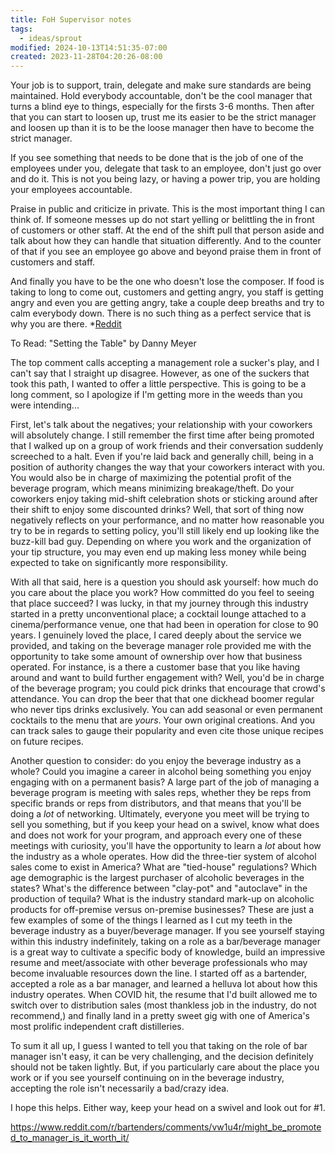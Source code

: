 ```yaml
---
title: FoH Supervisor notes
tags:
  - ideas/sprout
modified: 2024-10-13T14:51:35-07:00
created: 2023-11-28T04:20:26-08:00
---
```


Your job is to support, train, delegate and make sure standards are being maintained. Hold everybody accountable, don't be the cool manager that turns a blind eye to things, especially for the firsts 3-6 months. Then after that you can start to loosen up, trust me its easier to be the strict manager and loosen up than it is to be the loose manager then have to become the strict manager.

If you see something that needs to be done that is the job of one of the employees under you, delegate that task to an employee, don't just go over and do it. This is not you being lazy, or having a power trip, you are holding your employees accountable.

Praise in public and criticize in private. This is the most important thing I can think of. If someone messes up do not start yelling or belittling the in front of customers or other staff. At the end of the shift pull that person aside and talk about how they can handle that situation differently. And to the counter of that if you see an employee go above and beyond praise them in front of customers and staff.

And finally you have to be the one who doesn't lose the composer. If food is taking to long to come out, customers and getting angry, you staff is getting angry and even you are getting angry, take a couple deep breaths and try to calm everybody down. There is no such thing as a perfect service that is why you are there. *[Reddit](https://www.reddit.com/r/Serverlife/comments/147dgg0/front_of_house_manager/)

To Read:
"Setting the Table" by Danny Meyer


The top comment calls accepting a management role a sucker's play, and I can't say that I straight up disagree. However, as one of the suckers that took this path, I wanted to offer a little perspective. This is going to be a long comment, so I apologize if I'm getting more in the weeds than you were intending...

First, let's talk about the negatives; your relationship with your coworkers will absolutely change. I still remember the first time after being promoted that I walked up on a group of work friends and their conversation suddenly screeched to a halt. Even if you're laid back and generally chill, being in a position of authority changes the way that your coworkers interact with you. You would also be in charge of maximizing the potential profit of the beverage program, which means minimizing breakage/theft. Do your coworkers enjoy taking mid-shift celebration shots or sticking around after their shift to enjoy some discounted drinks? Well, that sort of thing now negatively reflects on your performance, and no matter how reasonable you try to be in regards to setting policy, you'll still likely end up looking like the buzz-kill bad guy. Depending on where you work and the organization of your tip structure, you may even end up making less money while being expected to take on significantly more responsibility.

With all that said, here is a question you should ask yourself: how much do you care about the place you work? How committed do you feel to seeing that place succeed? I was lucky, in that my journey through this industry started in a pretty unconventional place; a cocktail lounge attached to a cinema/performance venue, one that had been in operation for close to 90 years. I genuinely loved the place, I cared deeply about the service we provided, and taking on the beverage manager role provided me with the opportunity to take some amount of ownership over how that business operated. For instance, is a there a customer base that you like having around and want to build further engagement with? Well, you'd be in charge of the beverage program; you could pick drinks that encourage that crowd's attendance. You can drop the beer that that one dickhead boomer regular who never tips drinks exclusively. You can add seasonal or even permanent cocktails to the menu that are _yours_. Your own original creations. And you can track sales to gauge their popularity and even cite those unique recipes on future recipes.

Another question to consider: do you enjoy the beverage industry as a whole? Could you imagine a career in alcohol being something you enjoy engaging with on a permanent basis? A large part of the job of managing a beverage program is meeting with sales reps, whether they be reps from specific brands or reps from distributors, and that means that you'll be doing a _lot_ of networking. Ultimately, everyone you meet will be trying to sell you something, but if you keep your head on a swivel, know what does and does not work for your program, and approach every one of these meetings with curiosity, you'll have the opportunity to learn a _lot_ about how the industry as a whole operates. How did the three-tier system of alcohol sales come to exist in America? What are "tied-house" regulations? Which age demographic is the largest purchaser of alcoholic beverages in the states? What's the difference between "clay-pot" and "autoclave" in the production of tequila? What is the industry standard mark-up on alcoholic products for off-premise versus on-premise businesses? These are just a few examples of some of the things I learned as I cut my teeth in the beverage industry as a buyer/beverage manager. If you see yourself staying within this industry indefinitely, taking on a role as a bar/beverage manager is a great way to cultivate a specific body of knowledge, build an impressive resume and meet/associate with other beverage professionals who may become invaluable resources down the line. I started off as a bartender, accepted a role as a bar manager, and learned a helluva lot about how this industry operates. When COVID hit, the resume that I'd built allowed me to switch over to distribution sales (most thankless job in the industry, do not recommend,) and finally land in a pretty sweet gig with one of America's most prolific independent craft distilleries.

To sum it all up, I guess I wanted to tell you that taking on the role of bar manager isn't easy, it can be very challenging, and the decision definitely should not be taken lightly. But, if you particularly care about the place you work or if you see yourself continuing on in the beverage industry, accepting the role isn't necessarily a bad/crazy idea.

I hope this helps. Either way, keep your head on a swivel and look out for #1.

https://www.reddit.com/r/bartenders/comments/vw1u4r/might_be_promoted_to_manager_is_it_worth_it/